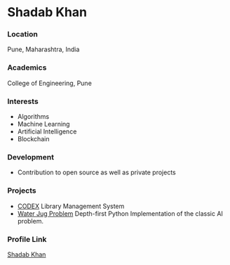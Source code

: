 # Shadab Khan

### Location

Pune, Maharashtra, India

### Academics

College of Engineering, Pune

### Interests

- Algorithms
- Machine Learning
- Artificial Intelligence
- Blockchain

### Development

- Contribution to open source as well as private projects 

### Projects

- [CODEX](https://github.com/shadabk96/codex) Library Management System
- [Water Jug Problem](https://github.com/shadabk96/waterJugProblem) Depth-first Python Implementation of the classic AI problem.

### Profile Link

[Shadab Khan](https://github.com/shadabk96)
